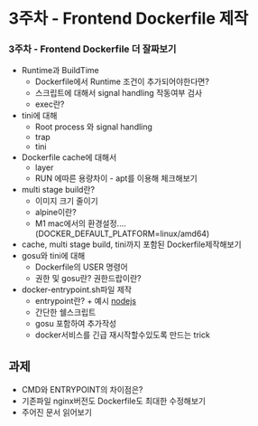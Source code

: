 # 3주차 - Frontend Dockerfile 제작

### 3주차 - Frontend Dockerfile 더 잘짜보기

- Runtime과 BuildTime
    - Dockerfile에서 Runtime 조건이 추가되어야한다면?
    - 스크립트에 대해서 signal handling 작동여부 검사
    - exec란?
- tini에 대해
    - Root process 와 signal handling
    - trap
    - tini
- Dockerfile cache에 대해서
    - layer
    - RUN 에따른 용량차이 - apt를 이용해 체크해보기
- multi stage build란?
    - 이미지 크기 줄이기
    - alpine이란?
    - M1 mac에서의 환경설정.... (DOCKER_DEFAULT_PLATFORM=linux/amd64)
- cache, multi stage build, tini까지 포함된 Dockerfile제작해보기
- gosu와 tini에 대해
    - Dockerfile의 USER 명령어
    - 권한 및 gosu란? 권한드랍이란?
- docker-entrypoint.sh파일 제작
    - entrypoint란? + 예시 [nodejs](https://github.com/nodejs/docker-node)
    - 간단한 쉘스크립트
    - gosu 포함하여 추가작성
    - docker서비스를 긴급 재시작할수있도록 만드는 trick

## 과제

- CMD와 ENTRYPOINT의 차이점은?
- 기존파일 nginx버전도 Dockerfile도 최대한 수정해보기
- 주어진 문서 읽어보기
